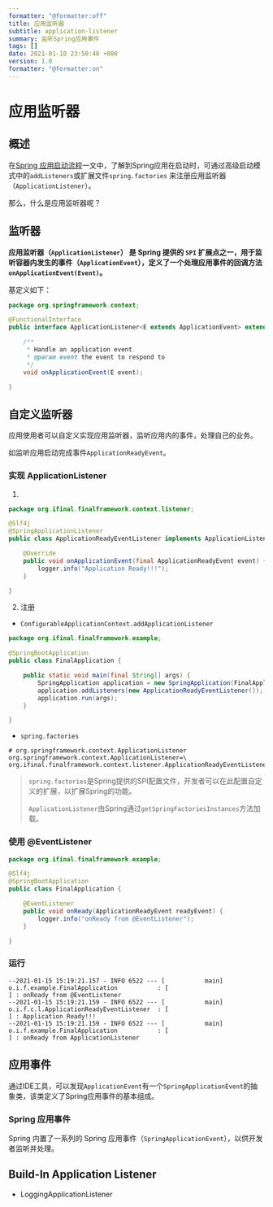 ```yaml
---
formatter: "@formatter:off"
title: 应用监听器
subtitle: application-listener
summary: 监听Spring应用事件
tags: [] 
date: 2021-01-10 23:50:48 +800 
version: 1.0
formatter: "@formatter:on"
---
```


# 应用监听器

## 概述

在[Spring 应用启动流程](../boot/spring-application.md)一文中，了解到Spring应用在启动时，可通过高级启动模式中的`addListeners`或扩展文件`spring.factories`
来注册应用监听器（`ApplicationListener`）。

那么，什么是应用监听器呢？

## 监听器

**应用监听器（`ApplicationListener`） 是 Spring 提供的 `SPI` 扩展点之一，用于监听容器内发生的事件（`ApplicationEvent`），定义了一个处理应用事件的回调方法`onApplicationEvent(Event)`。**

基定义如下：

```java
package org.springframework.context;

@FunctionalInterface
public interface ApplicationListener<E extends ApplicationEvent> extends EventListener {

    /**
     * Handle an application event.
     * @param event the event to respond to
     */
    void onApplicationEvent(E event);

}
```

## 自定义监听器

应用使用者可以自定义实现应用监听器，监听应用内的事件，处理自己的业务。

如监听应用启动完成事件`ApplicationReadyEvent`。

### 实现 ApplicationListener

1.

```java
package org.ifinal.finalframework.context.listener;

@Slf4j
@SpringApplicationListener
public class ApplicationReadyEventListener implements ApplicationListener<ApplicationReadyEvent> {

    @Override
    public void onApplicationEvent(final ApplicationReadyEvent event) {
        logger.info("Application Ready!!!");
    }

}
```

2. 注册

* `ConfigurableApplicationContext.addApplicationListener`

```java
package org.ifinal.finalframework.example;

@SpringBootApplication
public class FinalApplication {

    public static void main(final String[] args) {
        SpringApplication application = new SpringApplication(FinalApplication.class);
        application.addListeners(new ApplicationReadyEventListener());
        application.run(args);
    }

}
```

* `spring.factories`

```properties
# org.springframework.context.ApplicationListener
org.springframework.context.ApplicationListener=\
org.ifinal.finalframework.context.listener.ApplicationReadyEventListener
```

> `spring.factories`是Spring提供的SPI配置文件，开发者可以在此配置自定义的扩展，以扩展Spring的功能。
>
> `ApplicationListener`由Spring通过`getSpringFactoriesInstances`方法加载。

### 使用 @EventListener

```java
package org.ifinal.finalframework.example;

@Slf4j
@SpringBootApplication
public class FinalApplication {

    @EventListener
    public void onReady(ApplicationReadyEvent readyEvent) {
        logger.info("onReady from @EventListener");
    }

}
```

### 运行

```shell
--2021-01-15 15:19:21.157 - INFO 6522 --- [           main] o.i.f.example.FinalApplication           : [                                      ] : onReady from @EventListener
--2021-01-15 15:19:21.159 - INFO 6522 --- [           main] o.i.f.c.l.ApplicationReadyEventListener  : [                                      ] : Application Ready!!!
--2021-01-15 15:19:21.159 - INFO 6522 --- [           main] o.i.f.example.FinalApplication           : [                                      ] : onReady from ApplicationListener
```

## 应用事件

通过IDE工具，可以发现`ApplicationEvent`有一个`SpringApplicationEvent`的抽象类，该类定义了Spring应用事件的基本组成。

### Spring 应用事件

Spring 内置了一系列的 Spring 应用事件（`SpringApplicationEvent`），以供开发者监听并处理。

## Build-In Application Listener

* LoggingApplicationListener